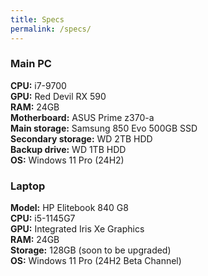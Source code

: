 ```yaml
---
title: Specs
permalink: /specs/
---
```


### Main PC  
**CPU:** i7-9700  
**GPU:** Red Devil RX 590  
**RAM:** 24GB  
**Motherboard:** ASUS Prime z370-a  
**Main storage:** Samsung 850 Evo 500GB SSD  
**Secondary storage:** WD 2TB HDD  
**Backup drive:** WD 1TB HDD  
**OS:** Windows 11 Pro (24H2)  

### Laptop  
**Model:** HP Elitebook 840 G8  
**CPU:** i5-1145G7  
**GPU:** Integrated Iris Xe Graphics  
**RAM:** 24GB  
**Storage:** 128GB (soon to be upgraded)  
**OS:** Windows 11 Pro (24H2 Beta Channel)  
